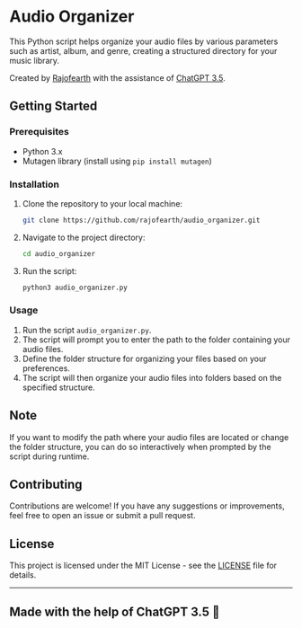 # Audio Organizer

This Python script helps organize your audio files by various parameters such as artist, album, and genre, creating a structured directory for your music library.

Created by [Rajofearth](https://github.com/rajofearth) with the assistance of [ChatGPT 3.5](https://openai.com/blog/chatgpt).

## Getting Started

### Prerequisites
- Python 3.x
- Mutagen library (install using `pip install mutagen`)

### Installation
1. Clone the repository to your local machine:
   ```bash
   git clone https://github.com/rajofearth/audio_organizer.git
   ```

2. Navigate to the project directory:
   ```bash
   cd audio_organizer
   ```

3. Run the script:
   ```bash
   python3 audio_organizer.py
   ```

### Usage
1. Run the script `audio_organizer.py`.
2. The script will prompt you to enter the path to the folder containing your audio files.
3. Define the folder structure for organizing your files based on your preferences.
4. The script will then organize your audio files into folders based on the specified structure.

## Note
If you want to modify the path where your audio files are located or change the folder structure, you can do so interactively when prompted by the script during runtime.

## Contributing
Contributions are welcome! If you have any suggestions or improvements, feel free to open an issue or submit a pull request.

## License
This project is licensed under the MIT License - see the [LICENSE](LICENSE) file for details.

---
Made with the help of ChatGPT 3.5 🤖
---
